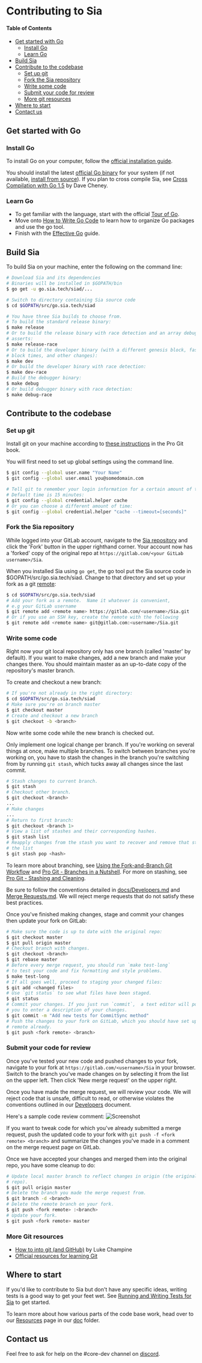 # Contributing to Sia

#### Table of Contents
* [Get started with Go](#get-started-with-go)
  * [Install Go](#install-go)
  * [Learn Go](#learn-go)
* [Build Sia](#build-sia)
* [Contribute to the codebase](#contribute-to-the-codebase)
  * [Set up git](#set-up-git)
  * [Fork the Sia repository](#fork-the-sia-repository)
  * [Write some code](#write-some-code)
  * [Submit your code for review](#submit-your-code-for-review)
  * [More git resources](#more-git-resources)
* [Where to start](#where-to-start)
* [Contact us](#contact-us)

## Get started with Go

### Install Go

To install Go on your computer, follow the 
[official installation guide][install-go].  

You should install the latest [official Go binary][binary] for your system (if 
not available, [install from source][source]).  If you plan to cross compile 
Sia, see [Cross Compilation with Go 1.5][cross] by Dave Cheney.  

### Learn Go

* To get familiar with the language, start with the official [Tour of Go][tour].
* Move onto [How to Write Go Code][how] to learn how to organize Go packages 
and use the go tool.
* Finish with the [Effective Go][effective] guide.

## Build Sia

To build Sia on your machine, enter the following on the command line:

```bash
# Download Sia and its dependencies
# Binaries will be installed in $GOPATH/bin
$ go get -u go.sia.tech/siad/...

# Switch to directory containing Sia source code
$ cd $GOPATH/src/go.sia.tech/siad

# You have three Sia builds to choose from.
# To build the standard release binary:
$ make release
# Or to build the release binary with race detection and an array debugging 
# asserts:
$ make release-race
# Or to build the developer binary (with a different genesis block, faster 
# block times, and other changes):
$ make dev
# Or build the developer binary with race detection:
$ make dev-race
# Build the debugger binary:
$ make debug
# Or build debugger binary with race detection:
$ make debug-race
```

## Contribute to the codebase

### Set up git

Install git on your machine according to [these instructions][install-git] in 
the Pro Git book.

You will first need to set up global settings using the command line.
```bash
$ git config --global user.name "Your Name"
$ git config --global user.email you@somedomain.com

# Tell git to remember your login information for a certain amount of time.
# Default time is 15 minutes:
$ git config --global credential.helper cache
# Or you can choose a different amount of time:
$ git config --global credential.helper "cache --timeout=[seconds]"

```

### Fork the Sia repository

While logged into your GitLab account, navigate to the [Sia repository][sia] 
and click the 'Fork' button in the upper righthand corner.  Your account now 
has a 'forked' copy of the original repo at 
`https://gitlab.com/<your GitLab username>/Sia`.

When you installed Sia using `go get`, the go tool put the Sia source code in 
$GOPATH/src/go.sia.tech/siad. Change to that directory and set up
your fork as a git [remote][remote]:

```bash
$ cd $GOPATH/src/go.sia.tech/siad
# Add your fork as a remote.  Name it whatever is convenient,
# e.g your GitLab username
$ git remote add <remote name> https://gitlab.com/<username>/Sia.git
# Or if you use an SSH key, create the remote with the following
$ git remote add <remote name> git@gitlab.com:<username>/Sia.git
```

### Write some code

Right now your git local repository only has one branch (called 'master' by
default). If you want to make changes, add a new branch and make your changes
there. You should maintain master as an up-to-date copy of the repository's
master branch.

To create and checkout a new branch:
```bash
# If you're not already in the right directory:
$ cd $GOPATH/src/go.sia.tech/siad
# Make sure you're on branch master
$ git checkout master
# Create and checkout a new branch
$ git checkout -b <branch>
```
Now write some code while the new branch is checked out.

Only implement one logical change per branch. If you're working on several
things at once, make multiple branches. To switch between branches you're
working on, you have to stash the changes in the branch you're switching from by
running `git stash`, which tucks away all changes since the last commit.

```bash
# Stash changes to current branch.
$ git stash
# Checkout other branch.
$ git checkout <branch>
...
# Make changes
...
# Return to first branch:
$ git checkout <branch 1>
# View a list of stashes and their corresponding hashes.
$ git stash list
# Reapply changes from the stash you want to recover and remove that stash from.
# the list
$ git stash pop <hash>
```

To learn more about branching, see [Using the Fork-and-Branch Git
Workflow][branch] and [Pro Git - Branches in a Nutshell][nutshell]. For more on
stashing, see [Pro Git - Stashing and Cleaning][stashing].
  
Be sure to follow the conventions detailed in
[docs/Developers.md][developers.md] and [Merge
Requests.md](./docs/Merge%20Requests.md).  We will reject merge requests that do
not satisfy these best practices.  

Once you've finished making changes, stage and commit your changes then update 
your fork on GitLab:

```bash
# Make sure the code is up to date with the original repo:
$ git checkout master
$ git pull origin master
# Checkout branch with changes.
$ git checkout <branch>
$ git rebase master
# Before every merge request, you should run `make test-long`
# to test your code and fix formatting and style problems.
$ make test-long
# If all goes well, proceed to staging your changed files:
$ git add <changed files>
# Use `git status` to see what files have been staged.
$ git status
# Commit your changes. If you just run `commit`,  a text editor will pop up for 
# you to enter a description of your changes.
$ git commit -m "Add new tests for CommitSync method"
# Push the changes to your fork on GitLab, which you should have set up as a 
# remote already.
$ git push <fork remote> <branch>
```

### Submit your code for review

Once you've tested your new code and pushed changes to your fork, navigate to 
your fork at `https://gitlab.com/<username>/Sia` in your browser.  
Switch to the branch you've made changes on by selecting it from the list on the
upper left.  Then click 'New merge request' on the upper right.

Once you have made the merge request, we will review your code.  We will reject
code that is unsafe, difficult to read, or otherwise violates the conventions
outlined in our [Developers][developers.md] document.

Here's a sample code review comment:
![Screenshot](doc/assets/codereview.png)

If you want to tweak code for which you've already submitted a merge request,
push the updated code to your fork with `git push -f <fork remote> <branch>` and
summarize the changes you've made in a comment on the merge request page on
GitLab.

Once we have accepted your changes and merged them into the original repo, you
have some cleanup to do:

```bash
# Update local master branch to reflect changes in origin (the original 
# repo).
$ git pull origin master
# Delete the branch you made the merge request from.
$ git branch -d <branch>
# Delete the remote branch on your fork.
$ git push <fork remote> :<branch>
# Update your fork.
$ git push <fork remote> master
```

### More Git resources

  * [How to into git (and GitHub)][luke] by Luke Champine
  * [Official resources for learning Git][git]

## Where to start

If you'd like to contribute to Sia but don't have any specific ideas, writing 
tests is a good way to get your feet wet.  See [Running and Writing Tests for Sia](doc/Running%20and%20Writing%20Tests%20for%20Sia.md) to get started.

To learn more about how various parts of the code base work, head over to our [Resources](resources.md) page in our [doc](docs) folder.

## Contact us

Feel free to ask for help on the #core-dev channel on [discord][discord].

[binary]: https://golang.org/dl/
[branch]: http://blog.scottlowe.org/2015/01/27/using-fork-branch-git-workflow/
[cheney]: http://dave.cheney.net/2013/06/09/writing-table-driven-tests-in-go
[cross]: http://dave.cheney.net/2015/08/22/cross-compilation-with-go-1-5
[developers.md]: https://github.com/SiaFoundation/siad/blob/master/doc/Developers.md
[discord]: https://discord.gg/sia
[docs]: https://github.com/SiaFoundation/siad/tree/master/doc
[effective]: https://golang.org/doc/effective_go.html
[git]: https://git-scm.com/doc
[gofmt]: https://golang.org/cmd/gofmt/
[how]: https://golang.org/doc/code.html
[install-git]: https://git-scm.com/book/en/v2/Getting-Started-Installing-Git
[install-go]: https://golang.org/doc/install
[luke]: https://gist.github.com/lukechampine/6418449
[nutshell]: https://git-scm.com/book/en/v2/Git-Branching-Branches-in-a-Nutshell
[resources.md]: https://github.com/SiaFoundation/siad/blob/master/doc/Resources.md
[remote]: https://git-scm.com/book/en/v2/Git-Basics-Working-with-Remotes
[sia]: https://github.com/SiaFoundation/siad
[signup]: https://github.com/join?source=header-home
[source]: https://golang.org/doc/install/source
[stashing]: https://git-scm.com/book/en/v2/Git-Tools-Stashing-and-Cleaning
[test-doc]: https://github.com/SiaFoundation/siad/blob/master/doc/Testing.md
[tour]: https://tour.golang.org/welcome/1

